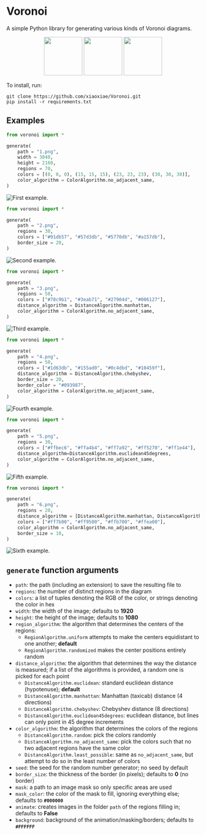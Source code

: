 # Voronoi
A simple Python library for generating various kinds of Voronoi diagrams.

<p float="left" align="middle" >
  <img src="./examples/1.png" width="100" />
  <img src="./examples/2.png" width="100" /> 
  <img src="./examples/3.png" width="100" />
</p>

To install, run:
```
git clone https://github.com/xiaoxiae/Voronoi.git
pip install -r requirements.txt
```



## Examples

```py
from voronoi import *

generate(
    path = "1.png",
    width = 3840,
    height = 2160,
    regions = 70,
    colors = [(0, 0, 0), (15, 15, 15), (23, 23, 23), (30, 30, 30)],
    color_algorithm = ColorAlgorithm.no_adjacent_same,
)
```

![First example.](./examples/1.png)

```py
from voronoi import *

generate(
    path = "2.png",
    regions = 30,
    colors = ["#91db57", "#57d3db", "#5770db", "#a157db"],
    border_size = 20,
)
```

![Second example.](./examples/2.png)

```py
from voronoi import *

generate(
    path = "3.png",
    regions = 50,
    colors = ["#78c9b1", "#3eab71", "#27904d", "#006127"],
    distance_algorithm = DistanceAlgorithm.manhattan,
    color_algorithm = ColorAlgorithm.no_adjacent_same,
)
```

![Third example.](./examples/3.png)

```py
from voronoi import *

generate(
    path = "4.png",
    regions = 50,
    colors = ["#1d63db", "#155ad0", "#0c4dbd", "#10459f"],
    distance_algorithm = DistanceAlgorithm.chebyshev,
    border_size = 20,
    border_color = "#093987",
    color_algorithm = ColorAlgorithm.no_adjacent_same,
)
```

![Fourth example.](./examples/4.png)


```py
from voronoi import *

generate(
    path = "5.png",
    regions = 30,
    colors = ["#ffbec6", "#ffa4b4", "#ff7a92", "#ff5270", "#ff1e44"],
    distance_algorithm=DistanceAlgorithm.euclidean45degrees,
    color_algorithm = ColorAlgorithm.no_adjacent_same,
)
```

![Fifth example.](./examples/5.png)


```py
from voronoi import *

generate(
    path = "6.png",
    regions = 20,
    distance_algorithm = [DistanceAlgorithm.manhattan, DistanceAlgorithm.euclidean],
    colors = ["#ff7b00", "#ff9500", "#ffb700", "#ffea00"],
    color_algorithm = ColorAlgorithm.no_adjacent_same,
    border_size = 10,
)
```

![Sixth example.](./examples/6.png)

## `generate` function arguments
- `path`: the path (including an extension) to save the resulting file to
- `regions`: the number of distinct regions in the diagram
- `colors`: a list of tuples denoting the RGB of the color, or strings denoting the color in hex
- `width`: the width of the image; defaults to **1920**
- `height`: the height of the image; defaults to **1080**
- `region_algorithm`: the algorithm that determines the centers of the regions:
	- `RegionAlgorithm.uniform` attempts to make the centers equidistant to one another; **default**
	- `RegionAlgorithm.randomized` makes the center positions entirely random
- `distance_algorithm`: the algorithm that determines the way the distance is measured; if a list of the algorithms is provided, a random one is picked for each point
	- `DistanceAlgorithm.euclidean`: standard euclidean distance (hypotenuse); **default**
	- `DistanceAlgorithm.manhattan`: Manhattan (taxicab) distance (4 directions)
	- `DistanceAlgorithm.chebyshev`: Chebyshev distance (8 directions)
	- `DistanceAlgorithm.euclidean45degrees`: euclidean distance, but lines can only point in 45 degree increments
- `color_algorithm`: the algorithm that determines the colors of the regions
	- `DistanceAlgorithm.random`: pick the colors randomly
	- `DistanceAlgorithm.no_adjacent_same`: pick the colors such that no two adjacent regions have the same color
	- `DistanceAlgorithm.least_possible`: same as `no_adjacent_same`, but attempt to do so in the least number of colors
- `seed`: the seed for the random number generator; no seed by default
- `border_size`: the thickness of the border (in pixels); defaults to **0** (no border)
- `mask`: a path to an image mask so only specific areas are used
- `mask_color`: the color of the mask to fill, ignoring everything else; defaults to **`#000000`**
- `animate`: creates images in the folder `path` of the regions filling in; defaults to **False**
- `background`: background of the animation/masking/borders; defaults to **`#FFFFFF`**

